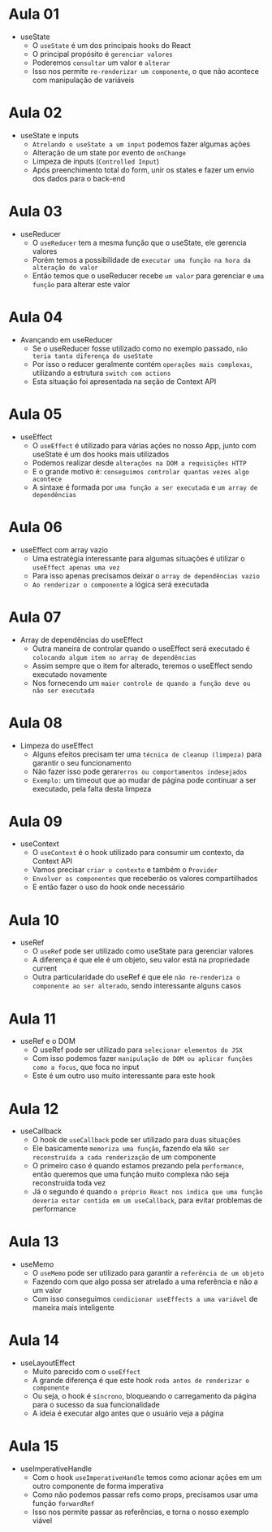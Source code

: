 # Aula 01

- useState
  - O `useState` é um dos principais hooks do React
  - O principal propósito é `gerenciar valores`
  - Poderemos `consultar` um valor e `alterar`
  - Isso nos permite `re-renderizar um componente`, o que não acontece com manipulação de variáveis

# Aula 02

- useState e inputs
  - `Atrelando o useState a um input` podemos fazer algumas ações
  - Alteração de um state por evento de `onChange`
  - Limpeza de inputs (`Controlled Input`)
  - Após preenchimento total do form, unir os states e fazer um envio dos dados para o back-end

# Aula 03

- useReducer
  - O `useReducer` tem a mesma função que o useState, ele gerencia valores
  - Porém temos a possibilidade de `executar uma função na hora da alteração do valor`
  - Então temos que o useReducer recebe `um valor` para gerenciar e `uma função` para alterar este valor

# Aula 04

- Avançando em useReducer
  - Se o useReducer fosse utilizado como no exemplo passado, `não teria tanta diferença do useState`
  - Por isso o reducer geralmente contém `operações mais complexas`, utilizando a estrutura `switch com actions`
  - Esta situação foi apresentada na seção de Context API

# Aula 05

- useEffect
  - O `useEffect` é utilizado para várias ações no nosso App, junto com useState é um dos hooks mais utilizados
  - Podemos realizar desde `alterações na DOM a requisições HTTP`
  - E o grande motivo é: `conseguimos controlar quantas vezes algo acontece`
  - A sintaxe é formada por `uma função a ser executada` e `um array de dependências`

# Aula 06

- useEffect com array vazio
  - Uma estratégia interessante para algumas situações é utilizar o `useEffect apenas uma vez`
  - Para isso apenas precisamos deixar o `array de dependências vazio`
  - `Ao renderizar o componente` a lógica será executada

# Aula 07

- Array de dependências do useEffect
  - Outra maneira de controlar quando o useEffect será executado é `colocando algum item no array de dependências`
  - Assim sempre que o item for alterado, teremos o useEffect sendo executado novamente
  - Nos fornecendo um `maior controle de quando a função deve ou não ser executada`

# Aula 08

- Limpeza do useEffect
  - Alguns efeitos precisam ter uma `técnica de cleanup (limpeza)` para garantir o seu funcionamento
  - Não fazer isso pode gerar`erros ou comportamentos indesejados`
  - `Exemplo:` um timeout que ao mudar de página pode continuar a ser executado, pela falta desta limpeza

# Aula 09

- useContext
  - O `useContext` é o hook utilizado para consumir um contexto, da Context API
  - Vamos precisar `criar o contexto` e também o `Provider`
  - `Envolver os componentes` que receberão os valores compartilhados
  - E então fazer o uso do hook onde necessário

# Aula 10

- useRef
  - O `useRef` pode ser utilizado como useState para gerenciar valores
  - A diferença é que ele é um objeto, seu valor está na propriedade current
  - Outra particularidade do useRef é que ele `não re-renderiza o componente ao ser alterado`, sendo interessante alguns casos

# Aula 11

- useRef e o DOM
  - O useRef pode ser utilizado para `selecionar elementos do JSX`
  - Com isso podemos fazer `manipulação de DOM ou aplicar funções como a focus`, que foca no input
  - Este é um outro uso muito interessante para este hook

# Aula 12

- useCallback
  - O hook de `useCallback` pode ser utilizado para duas situações
  - Ele basicamente `memoriza uma função`, fazendo ela `NÃO ser reconstruída a cada renderização` de um componente
  - O primeiro caso é quando estamos prezando pela `performance`, então queremos que uma função muito complexa não seja reconstruída toda vez
  - Já o segundo é quando `o próprio React nos indica que uma função deveria estar contida em um useCallback`, para evitar problemas de performance

# Aula 13

- useMemo
  - O `useMemo` pode ser utilizado para garantir a `referência de um objeto`
  - Fazendo com que algo possa ser atrelado a uma referência e não a um valor
  - Com isso conseguimos `condicionar useEffects a uma variável` de maneira mais inteligente

# Aula 14

- useLayoutEffect
  - Muito parecido com o `useEffect`
  - A grande diferença é que este hook `roda antes de renderizar o componente`
  - Ou seja, o hook é `síncrono`, bloqueando o carregamento da página para o sucesso da sua funcionalidade
  - A ideia é executar algo antes que o usuário veja a página

# Aula 15

- useImperativeHandle
  - Com o hook `useImperativeHandle` temos como acionar ações em um outro componente de forma imperativa
  - Como não podemos passar refs como props, precisamos usar uma função `forwardRef`
  - Isso nos permite passar as referências, e torna o nosso exemplo viável
